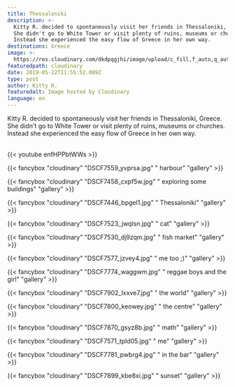```yaml
---
title: Thessaloniki
description: >-
  Kitty R. decided to spontaneously visit her friends in Thessaloniki, Greece.
  She didn't go to White Tower or visit plenty of ruins, museums or churches.
  Instead she experienced the easy flow of Greece in her own way.
destinations: Greece
image: >-
  https://res.cloudinary.com/dkdpqgjhi/image/upload/c_fill,f_auto,q_auto,w_300/v1558526345/DSCF7935_mne3tk.jpg
featuredpath: cloudinary
date: 2019-05-22T11:55:52.089Z
type: post
author: Kitty R.
featuredalt: Image hosted by Cloudinary
language: en
---
```

Kitty R. decided to spontaneously visit her friends in Thessaloniki, Greece. She didn't go to White Tower or visit plenty of ruins, museums or churches. Instead she experienced the easy flow of Greece in her own way.

<br>{{< youtube enfHPPbtWWs >}}</br>

{{< fancybox "cloudinary" "DSCF7559_yvprsa.jpg" "      harbour" "gallery" >}}

{{< fancybox "cloudinary" "DSCF7458_cxpf5w.jpg" "      exploring some buildings" "gallery" >}}

{{< fancybox "cloudinary" "DSCF7446_bpgel1.jpg" "      Thessaloniki" "gallery" >}}

{{< fancybox "cloudinary" "DSCF7523_jwqlsn.jpg" "      cat" "gallery" >}}

{{< fancybox "cloudinary" "DSCF7530_dj9zqm.jpg" "      fish market" "gallery" >}}

{{< fancybox "cloudinary" "DSCF7577_jzvey4.jpg" "      me too ;)" "gallery" >}}

{{< fancybox "cloudinary" "DSCF7774_waggwm.jpg" "      reggae boys and the girl" "gallery" >}}

{{< fancybox "cloudinary" "DSCF7902_lxxve7.jpg" "      the world" "gallery" >}}

{{< fancybox "cloudinary" "DSCF7800_keowey.jpg" "      the centre" "gallery" >}}

{{< fancybox "cloudinary" "DSCF7870_gsyz8b.jpg" "      math" "gallery" >}}

{{< fancybox "cloudinary" "DSCF7571_tpld05.jpg" "      me" "gallery" >}}

{{< fancybox "cloudinary" "DSCF7781_pwbrg4.jpg" "      in the bar" "gallery" >}}

{{< fancybox "cloudinary" "DSCF7899_kbe8xi.jpg" "      sunset" "gallery" >}}
